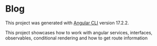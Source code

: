 # Blog

This project was generated with [Angular CLI](https://github.com/angular/angular-cli) version 17.2.2.

This project showcases how to work with angular services, interfaces, observables, conditional rendering and how to get route information

